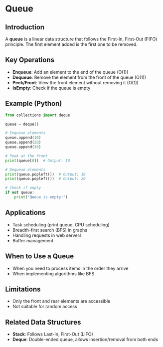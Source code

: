 # Queue

## Introduction

A **queue** is a linear data structure that follows the First-In, First-Out (FIFO) principle. The first element added is the first one to be removed.

## Key Operations
- **Enqueue**: Add an element to the end of the queue (O(1))
- **Dequeue**: Remove the element from the front of the queue (O(1))
- **Peek/Front**: View the front element without removing it (O(1))
- **IsEmpty**: Check if the queue is empty

## Example (Python)

```python
from collections import deque

queue = deque()

# Enqueue elements
queue.append(10)
queue.append(20)
queue.append(30)

# Peek at the front
print(queue[0])  # Output: 10

# Dequeue elements
print(queue.popleft())  # Output: 10
print(queue.popleft())  # Output: 20

# Check if empty
if not queue:
    print("Queue is empty!")
```

## Applications
- Task scheduling (print queue, CPU scheduling)
- Breadth-first search (BFS) in graphs
- Handling requests in web servers
- Buffer management

## When to Use a Queue
- When you need to process items in the order they arrive
- When implementing algorithms like BFS

## Limitations
- Only the front and rear elements are accessible
- Not suitable for random access

## Related Data Structures
- **Stack**: Follows Last-In, First-Out (LIFO)
- **Deque**: Double-ended queue, allows insertion/removal from both ends 